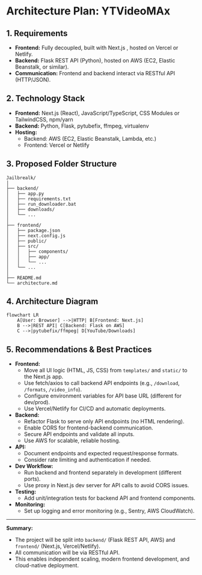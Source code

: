 # Architecture Plan: YTVideoMAx

## 1. Requirements
- **Frontend:** Fully decoupled, built with Next.js , hosted on Vercel or Netlify.
- **Backend:** Flask REST API (Python), hosted on AWS (EC2, Elastic Beanstalk, or similar).
- **Communication:** Frontend and backend interact via RESTful API (HTTP/JSON).

## 2. Technology Stack
- **Frontend:** Next.js (React), JavaScript/TypeScript, CSS Modules or TailwindCSS, npm/yarn
- **Backend:** Python, Flask, pytubefix, ffmpeg, virtualenv
- **Hosting:**
  - Backend: AWS (EC2, Elastic Beanstalk, Lambda, etc.)
  - Frontend: Vercel or Netlify

## 3. Proposed Folder Structure
```
Jailbrealk/
│
├── backend/
│   ├── app.py
│   ├── requirements.txt
│   ├── run_downloader.bat
│   ├── downloads/
│   └── ...
│
├── frontend/
│   ├── package.json
│   ├── next.config.js
│   ├── public/
│   ├── src/
│   │   ├── components/
│   │   ├── app/
│   │   └── ...
│   └── ...
│
├── README.md
└── architecture.md
```

## 4. Architecture Diagram
```mermaid
flowchart LR
    A[User: Browser] -->|HTTP| B[Frontend: Next.js]
    B -->|REST API| C[Backend: Flask on AWS]
    C -->|pytubefix/ffmpeg| D[YouTube/Downloads]
```

## 5. Recommendations & Best Practices
- **Frontend:**
  - Move all UI logic (HTML, JS, CSS) from `templates/` and `static/` to the Next.js app.
  - Use fetch/axios to call backend API endpoints (e.g., `/download`, `/formats`, `/video_info`).
  - Configure environment variables for API base URL (different for dev/prod).
  - Use Vercel/Netlify for CI/CD and automatic deployments.
- **Backend:**
  - Refactor Flask to serve only API endpoints (no HTML rendering).
  - Enable CORS for frontend-backend communication.
  - Secure API endpoints and validate all inputs.
  - Use AWS for scalable, reliable hosting.
- **API:**
  - Document endpoints and expected request/response formats.
  - Consider rate limiting and authentication if needed.
- **Dev Workflow:**
  - Run backend and frontend separately in development (different ports).
  - Use proxy in Next.js dev server for API calls to avoid CORS issues.
- **Testing:**
  - Add unit/integration tests for backend API and frontend components.
- **Monitoring:**
  - Set up logging and error monitoring (e.g., Sentry, AWS CloudWatch).

---

**Summary:**
- The project will be split into `backend/` (Flask REST API, AWS) and `frontend/` (Next.js, Vercel/Netlify).
- All communication will be via RESTful API.
- This enables independent scaling, modern frontend development, and cloud-native deployment.